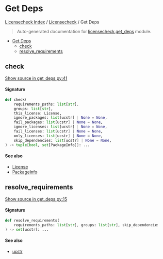 # Get Deps

[Licensecheck Index](../README.md#licensecheck-index) / [Licensecheck](./index.md#licensecheck) / Get Deps

> Auto-generated documentation for [licensecheck.get_deps](../../../licensecheck/get_deps.py) module.

- [Get Deps](#get-deps)
  - [check](#check)
  - [resolve_requirements](#resolve_requirements)

## check

[Show source in get_deps.py:41](../../../licensecheck/get_deps.py#L41)

#### Signature

```python
def check(
    requirements_paths: list[str],
    groups: list[str],
    this_license: License,
    ignore_packages: list[ucstr] | None = None,
    fail_packages: list[ucstr] | None = None,
    ignore_licenses: list[ucstr] | None = None,
    fail_licenses: list[ucstr] | None = None,
    only_licenses: list[ucstr] | None = None,
    skip_dependencies: list[ucstr] | None = None,
) -> tuple[bool, set[PackageInfo]]: ...
```

#### See also

- [License](./types.md#license)
- [PackageInfo](./types.md#packageinfo)



## resolve_requirements

[Show source in get_deps.py:15](../../../licensecheck/get_deps.py#L15)

#### Signature

```python
def resolve_requirements(
    requirements_paths: list[str], groups: list[str], skip_dependencies: list[ucstr]
) -> set[ucstr]: ...
```

#### See also

- [ucstr](./types.md#ucstr)
